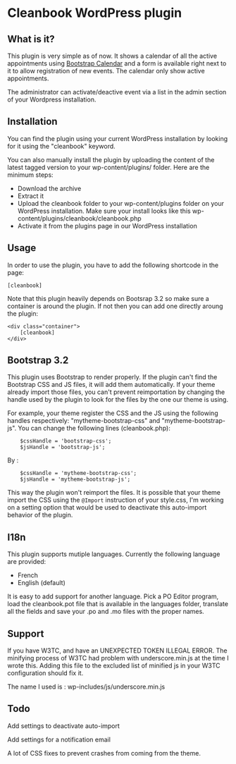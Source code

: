 
# Cleanbook WordPress plugin

## What is it?

This plugin is very simple as of now. It shows a calendar of all the active appointments using [Bootstrap Calendar] and a form is available right next to it to allow registration of new events. The calendar only show active appointments.

The administrator can activate/deactive event via a list in the admin section of your Wordpress installation.

## Installation
You can find the plugin using your current WordPress installation by looking for it using the "cleanbook" keyword.

You can also manually install the plugin by uploading the content of the latest tagged version to your wp-content/plugins/ folder. Here are the minimum steps:

  - Download the archive
  - Extract it
  - Upload the cleanbook folder to your wp-content/plugins folder on your WordPress installation. Make sure your install looks like this wp-content/plugins/cleanbook/cleanbook.php
  - Activate it from the plugins page in our WordPress installation


## Usage
In order to use the plugin, you have to add the following shortcode in the page:
```
[cleanbook]
```

Note that this plugin heavily depends on Bootsrap 3.2 so make sure a container is around the plugin. If not then you can add one directly aroung the plugin:

```
<div class="container">
    [cleanbook]
</div>
```

## Bootstrap 3.2
This plugin uses Bootstrap to render properly. If the plugin can't find the Bootstrap CSS and JS files, it will add them automatically. If your theme already import those files, you can't prevent reimportation by changing the handle used by the plugin to look for the files by the one our theme is using.

For example, your theme register the CSS and the JS using the following handles respectively: "mytheme-bootstrap-css" and "mytheme-bootstrap-js". You can change the following lines (cleanbook.php):
```
    $cssHandle = 'bootstrap-css';
    $jsHandle = 'bootstrap-js';
```
By :
```
    $cssHandle = 'mytheme-bootstrap-css';
    $jsHandle = 'mytheme-bootstrap-js';
```
This way the plugin won't reimport the files. It is possible that your theme import the CSS using the `@Import` instruction of your style.css, I'm working on a setting option that would be used to deactivate this auto-import behavior of the plugin.

## I18n
This plugin supports mutiple languages. Currently the following language are provided:
 - French
 - English (default)

It is easy to add support for another language. Pick a PO Editor program, load the cleanbook.pot file that is available in the languages folder, translate all the fields and save your .po and .mo files with the proper names.

## Support

If you have W3TC, and have an UNEXPECTED TOKEN ILLEGAL ERROR. The minifying process of W3TC had problem with underscore.min.js at the time I wrote this. Adding this file to the excluded list of minified js in your W3TC configuration should fix it.

The name I used is : wp-includes/js/underscore.min.js

## Todo
Add settings to deactivate auto-import

Add settings for a notification email 

A lot of CSS fixes to prevent crashes from coming from the theme.

[bootstrap calendar]:http://bootstrap-calendar.azurewebsites.net/
